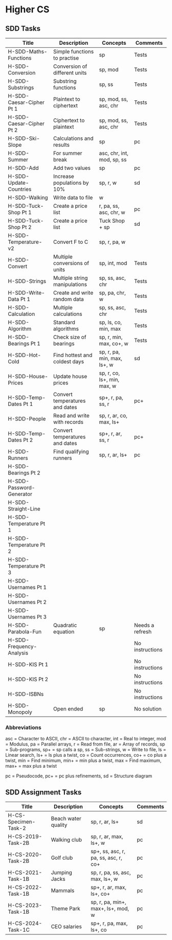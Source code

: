 # Higher CS


## SDD Tasks

| Title                    | Description                    | Concepts                    | Comments |
| -----                    | -----------                    | --------                    | -------- |
| H-SDD-Maths-Functions    | Simple functions to practise   | sp                          | Tests |
| H-SDD-Conversion         | Conversion of different units  | sp, mod                     | Tests |
| H-SDD-Substrings         | Substring functions            | sp, ss                      | Tests |
| H-SDD-Caesar-Cipher Pt 1 | Plaintext to ciphertext        | sp, mod, ss, asc, chr       | Tests |
| H-SDD-Caesar-Cipher Pt 2 | Ciphertext to plaintext        | sp, mod, ss, asc, chr       | Tests |
| H-SDD-Ski-Slope          | Calculations and results       | sp                          | pc |
| H-SDD-Summer             | For summer break               | asc, chr, int, mod, sp, ss  | |
| H-SDD-Add                | Add two values                 | sp                          | pc |
| H-SDD-Update-Countries   | Increase populations by 10%    | sp, r, w                    | sd |
| H-SDD-Walking            | Write data to file             | w                           | |
| H-SDD-Tuck-Shop Pt 1     | Create a price list            | r, pa, ss, asc, chr, w      | pc |
| H-SDD-Tuck-Shop Pt 2     | Create a price list            | Tuck Shop + sp              | sd |
| H-SDD-Temperature-v2     | Convert F to C                 | sp, r, pa, w                | |
| H-SDD-Convert            | Multiple conversions of units  | sp, int, mod                | Tests |
| H-SDD-Strings            | Multiple string manipulations  | sp, ss, asc, chr            | Tests |
| H-SDD-Write-Data Pt 1    | Create and write random data   | sp, pa, chr, w              | Tests |
| H-SDD-Calculation        | Multiple calculations          | sp, ss, asc, chr            | Tests |
| H-SDD-Algorithm          | Standard algorithms            | sp, ls, co, min, max        | Tests |
| H-SDD-Bearings Pt 1      | Check size of bearings         | sp, r, min, max, co+, w     | Tests |
| H-SDD-Hot-Cold           | Find hottest and coldest days  | sp, r, pa, min, max, ls+, w | sd |
| H-SDD-House-Prices       | Update house prices            | sp, r, co, ls+, min, max, w | |
| H-SDD-Temp-Dates Pt 1    | Convert temperatures and dates | sp+, r, pa, ss, r           | pc+ |
| H-SDD-People             | Read and write with records    | sp, r, ar, co, max, ls+     | |
| H-SDD-Temp-Dates Pt 2    | Convert temperatures and dates | sp+, r, ar, ss, r           | pc+ |
| H-SDD-Runners            | Find qualifying runners        | sp, r, ar, ls+              | pc |
| H-SDD-Bearings Pt 2      | | | |
| H-SDD-Password-Generator | | | |
| H-SDD-Straight-Line      | | | |
| H-SDD-Temperature Pt 1   | | | |
| H-SDD-Temperature Pt 2   | | | |
| H-SDD-Temperature Pt 3   | | | |
| H-SDD-Usernames Pt 1     | | | |
| H-SDD-Usernames Pt 2     | | | |
| H-SDD-Usernames Pt 3     | | | |
| H-SDD-Parabola-Fun       | Quadratic equation             | sp                          | Needs a refresh |
| H-SDD-Frequency-Analysis |                                |                             | No instructions |
| H-SDD-KIS Pt 1           |                                |                             | No instructions |
| H-SDD-KIS Pt 2           |                                |                             | No instructions |
| H-SDD-ISBNs              |                                |                             | No instructions |
| H-SDD-Monopoly           | Open ended                     | sp                          | No solution |


### Abbreviations

asc = Character to ASCII,
chr = ASCII to character,
int = Real to integer,
mod = Modulus,
pa = Parallel arrays,
r = Read from file,
ar = Array of records,
sp = Sub-programs,
sp+ = sp calls a sp,
ss = Sub-strings,
w = Write to file,
ls = Linear search,
ls+ = ls plus a twist,
co = Count occurrences,
co+ = co plus a twist,
min = Find minimum,
min+ = min plus a twist,
max = Find maximum,
max+ = max plus a twist

pc = Pseudocode,
pc+ = pc plus refinements,
sd = Structure diagram


## SDD Assignment Tasks

| Title                | Description         | Concepts                             | Comments |
| -----                | -----------         | --------                             | -------- |
| H-CS-Specimen-Task-2 | Beach water quality | sp, r, ar, ls+                       | sd |
| H-CS-2019-Task-2B    | Walking club        | sp, r, ar, max, ls+, w               | pc |
| H-CS-2020-Task-2B    | Golf club           | sp+, ss, asc, r, pa, ss, asc, r, co+ | pc |
| H-CS-2021-Task-1B    | Jumping Jacks       | sp, r, pa, ss, asc, max, ls+, w      | pc |
| H-CS-2022-Task-1B    | Mammals             | sp+, r, ar, max, ls+, co+            | pc |
| H-CS-2023-Task-1B    | Theme Park          | sp, r, pa, min+, max+, ls+, mod, w   | pc |
| H-CS-2024-Task-1C    | CEO salaries        | sp+, r, pa, max, ls+, co             | pc |
